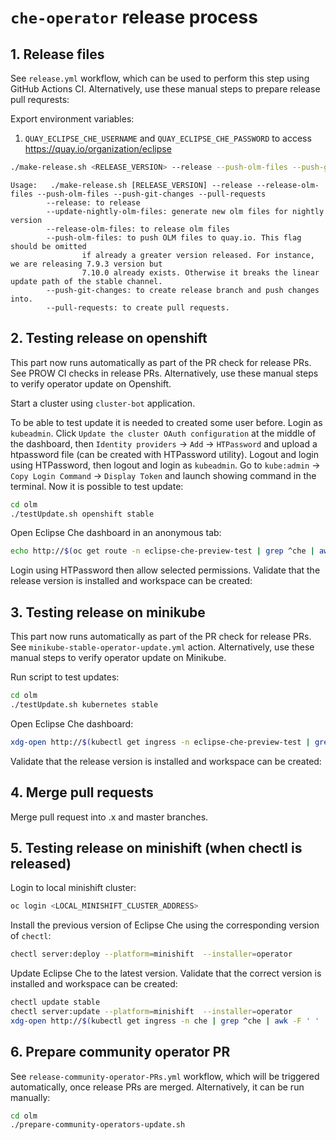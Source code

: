 # `che-operator` release process

## 1. Release files

See `release.yml` workflow, which can be used to perform this step using GitHub Actions CI.
Alternatively, use these manual steps to prepare release pull requrests:

Export environment variables:
1. `QUAY_ECLIPSE_CHE_USERNAME` and `QUAY_ECLIPSE_CHE_PASSWORD` to access https://quay.io/organization/eclipse

```bash
./make-release.sh <RELEASE_VERSION> --release --push-olm-files --push-git-changes --pull-requests
```

```
Usage:   ./make-release.sh [RELEASE_VERSION] --release --release-olm-files --push-olm-files --push-git-changes --pull-requests
        --release: to release
        --update-nightly-olm-files: generate new olm files for nightly version
        --release-olm-files: to release olm files
        --push-olm-files: to push OLM files to quay.io. This flag should be omitted
                if already a greater version released. For instance, we are releasing 7.9.3 version but
                7.10.0 already exists. Otherwise it breaks the linear update path of the stable channel.
        --push-git-changes: to create release branch and push changes into.
        --pull-requests: to create pull requests.
```

## 2. Testing release on openshift

This part now runs automatically as part of the PR check for release PRs. See PROW CI checks in release PRs.
Alternatively, use these manual steps to verify operator update on Openshift.

Start a cluster using `cluster-bot` application.

To be able to test update it is needed to created some user before. Login as `kubeadmin`. Click `Update the cluster OAuth configuration` at the middle of the dashboard, then `Identity providers` -> `Add` -> `HTPassword` and upload a htpassword file (can be created with HTPassword utility). Logout and login using HTPassword, then logout and login as `kubeadmin`. Go to `kube:admin` -> `Copy Login Command` -> `Display Token` and launch showing command in the terminal. Now it is possible to test update:

```bash
cd olm
./testUpdate.sh openshift stable
```

Open Eclipse Che dashboard in an anonymous tab:

```bash
echo http://$(oc get route -n eclipse-che-preview-test | grep ^che | awk -F ' ' '{ print $2 }')
```

Login using HTPassword then allow selected permissions. Validate that the release version is installed and workspace can be created:

## 3. Testing release on minikube

This part now runs automatically as part of the PR check for release PRs. See `minikube-stable-operator-update.yml` action.
Alternatively, use these manual steps to verify operator update on Minikube.

Run script to test updates:

```bash
cd olm
./testUpdate.sh kubernetes stable
```

Open Eclipse Che dashboard:

```bash
xdg-open http://$(kubectl get ingress -n eclipse-che-preview-test | grep ^che | awk -F ' ' '{ print $2 }')
```

Validate that the release version is installed and workspace can be created:

## 4. Merge pull requests

Merge pull request into .x and master branches.

## 5. Testing release on minishift (when chectl is released)

Login to local minishift cluster:

```bash
oc login <LOCAL_MINISHIFT_CLUSTER_ADDRESS>
```

Install the previous version of Eclipse Che using the corresponding version of `chectl`:

```bash
chectl server:deploy --platform=minishift  --installer=operator
```

Update Eclipse Che to the latest version. Validate that the correct version is installed and workspace can be created:

```bash
chectl update stable
chectl server:update --platform=minishift  --installer=operator
xdg-open http://$(kubectl get ingress -n che | grep ^che | awk -F ' ' '{ print $2 }')
```

## 6. Prepare community operator PR

See `release-community-operator-PRs.yml` workflow, which will be triggered automatically, once release PRs are merged.
Alternatively, it can be run manually:

```bash
cd olm
./prepare-community-operators-update.sh
```
